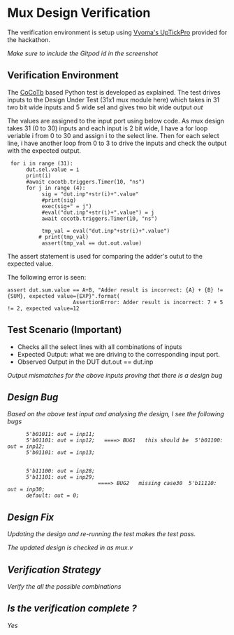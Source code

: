 # Mux Design Verification

The verification environment is setup using [Vyoma's UpTickPro](https://vyomasystems.com) provided for the hackathon.

*Make sure to include the Gitpod id in the screenshot*


## Verification Environment

The [CoCoTb](https://www.cocotb.org/) based Python test is developed as explained. The test drives inputs to the Design Under Test (31x1 mux module here) which takes in 31 two bit wide inputs and 5 wide sel and gives two bit wide output *out*

The values are assigned to the input port using below code. As mux design takes 31 (0 to 30) inputs and each input is 2 bit wide, I have a for loop veriable i from 0 to 30 and assign i to the select line. 
Then for each select line, i have another loop from 0 to 3 to drive the inputs and check the output with the expected output.
```
 for i in range (31):
      dut.sel.value = i
      print(i)
      #await cocotb.triggers.Timer(10, "ns")
      for j in range (4):
           sig = "dut.inp"+str(i)+".value"
           #print(sig)
           exec(sig+" = j")
           #eval("dut.inp"+str(i)+".value") = j
           await cocotb.triggers.Timer(10, "ns")
         
           tmp_val = eval("dut.inp"+str(i)+".value")  
          # print(tmp_val)
           assert(tmp_val == dut.out.value)

```

The assert statement is used for comparing the adder's outut to the expected value.

The following error is seen:
```
assert dut.sum.value == A+B, "Adder result is incorrect: {A} + {B} != {SUM}, expected value={EXP}".format(
                     AssertionError: Adder result is incorrect: 7 + 5 != 2, expected value=12
```
## Test Scenario **(Important)**
- Checks all the select lines with all combinations of inputs 
- Expected Output: what we are driving to the corresponding input port. 
- Observed Output in the DUT dut.out == dut.inp<i>

 Output mismatches for the above inputs proving that there is a design bug

## Design Bug
Based on the above test input and analysing the design, I see the following bugs

```
      5'b01011: out = inp11;
      5'b01101: out = inp12;   ====> BUG1   this should be  5'b01100: out = inp12;
      5'b01101: out = inp13;

  
      5'b11100: out = inp28;
      5'b11101: out = inp29;
                             ====> BUG2   missing case30  5'b11110: out = inp30;
      default: out = 0;
```


## Design Fix
Updating the design and re-running the test makes the test pass.


The updated design is checked in as mux.v

## Verification Strategy
  Verify the all the possible combinations 

## Is the verification complete ?
  Yes
